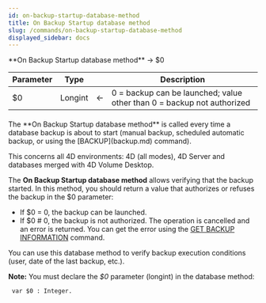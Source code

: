 ```yaml
---
id: on-backup-startup-database-method
title: On Backup Startup database method
slug: /commands/on-backup-startup-database-method
displayed_sidebar: docs
---
```


<!--REF #_command_.On Backup Startup database method.Syntax-->**On Backup Startup database method**  -> $0<!-- END REF-->
<!--REF #_command_.On Backup Startup database method.Params-->
| Parameter | Type |  | Description |
| --- | --- | --- | --- |
| $0 | Longint | &#8592; | 0 = backup can be launched; value other than 0 = backup not authorized |

<!-- END REF-->

#### 

<!--REF #_command_.On Backup Startup database method.Summary-->The **On Backup Startup database method** is called every time a database backup is about to start (manual backup, scheduled automatic backup, or using the [BACKUP](backup.md) command).<!-- END REF-->   
This concerns all 4D environments: 4D (all modes), 4D Server and databases merged with 4D Volume Desktop.

The **On Backup Startup database method**  allows verifying that the backup started. In this method, you should return a value that authorizes or refuses the backup in the $0 parameter:

* If $0 = 0, the backup can be launched.
* If $0 # 0, the backup is not authorized. The operation is cancelled and an error is returned. You can get the error using the [GET BACKUP INFORMATION](get-backup-information.md) command.

You can use this database method to verify backup execution conditions (user, date of the last backup, etc.).

**Note:** You must declare the *$0* parameter (longint) in the database method:

```4d
 var $0 : Integer.
```
